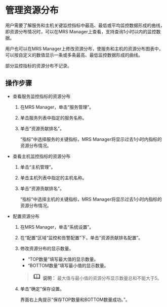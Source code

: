 # 管理资源分布<a name="mrs_01_0233"></a>

用户需要了解服务和主机关键监控指标中最高、最低或平均监控数据形成的曲线，即资源分布情况时，可以在MRS Manager上查看，支持查询1小时以内的监控数据。

用户也可以在MRS Manager上修改资源分布，使服务和主机的资源分布图表中，可以按自定义的数值显示一条或多条最高、最低监控数据形成的曲线。

部分监控指标的资源分布不记录。

## 操作步骤<a name="zh-cn_topic_0035209601_section37360238153324"></a>

-   查看服务监控指标的资源分布
    1.  在MRS Manager，单击“服务管理”。
    2.  单击服务列表中指定的服务名称。
    3.  单击“资源贡献排名”。

        “指标”中选择服务的关键指标，MRS Manager将显示过去1小时内指标的资源分布情况。


-   查看主机监控指标的资源分布
    1.  单击“主机管理”。
    2.  单击主机列表中指定的主机名称。
    3.  单击“资源贡献排名”。

        “指标”中选择主机的关键指标，MRS Manager将显示过去1小时内指标的资源分布情况。


-   配置资源分布
    1.  在MRS Manager，单击“系统设置”。
    2.  在“配置”区域“监控和告警配置”下，单击“资源贡献排名配置”。
    3.  修改资源分布的显示数量。

        -   “TOP数量”填写最大值的显示数量。
        -   “BOTTOM数量”填写最小值的显示数量。

        >![](public_sys-resources/icon-note.gif) **说明：** 
        >最大值与最小值的资源分布显示数量总和不能大于5。

    4.  单击“确定”保存设置。

        界面右上角提示“保存TOP数量和BOTTOM数量成功。”。



